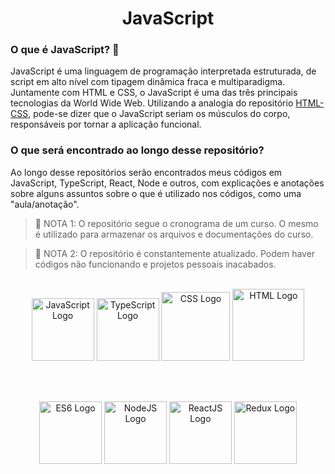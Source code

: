 <h1 align="center"> JavaScript </h1>

<h3> O que é JavaScript? 🧠 </h3>
<p> JavaScript é uma linguagem de programação interpretada estruturada, de script em alto nível com tipagem dinâmica fraca e multiparadigma. Juntamente com HTML e CSS, o JavaScript é uma das três principais tecnologias da World Wide Web. Utilizando a analogia do repositório <a href="https://github.com/Pedroo-Nietoo/HTML-CSS-JS/blob/main/README.md">HTML-CSS</a>, pode-se dizer que o JavaScript seriam os músculos do corpo, responsáveis por tornar a aplicação funcional. </p>

<h3> O que será encontrado ao longo desse repositório? </h3>
<p> Ao longo desse repositórios serão encontrados meus códigos em JavaScript, TypeScript, React, Node e outros, com explicações e anotações sobre alguns assuntos sobre o que é utilizado nos códigos, como uma "aula/anotação". </p>

>🛑 NOTA 1: O repositório segue o cronograma de um curso. O mesmo é utilizado para armazenar os arquivos e documentações do curso.

>🛑 NOTA 2: O repositório é constantemente atualizado. Podem haver códigos não funcionando e projetos pessoais inacabados.

<br>

<div align="center">

<img height="100em" alt="JavaScript Logo" src="https://upload.wikimedia.org/wikipedia/commons/thumb/9/99/Unofficial_JavaScript_logo_2.svg/1200px-Unofficial_JavaScript_logo_2.svg.png"/>
  
<img height="100em" alt="TypeScript Logo" src="https://iconape.com/wp-content/png_logo_vector/typescript.png"/>
  
<img height="110em" alt="CSS Logo" src="https://logospng.org/download/css-3/logo-css-3-2048.png"/>
  
<img height="115em" alt="HTML Logo" src="https://blog-fabrica-prod.s3.amazonaws.com/wp-content/uploads/2018/12/06103758/Html5.ico"/>
  
<br><br>

<img height="100em" alt="ES6 Logo" src="https://walde.co/wp-content/uploads/2016/05/es6-logo.png"/>

<img height="100em" alt="NodeJS Logo" src="https://seeklogo.com/images/N/nodejs-logo-FBE122E377-seeklogo.com.png"/>
  
<img height="100em" alt="ReactJS Logo" src="https://upload.wikimedia.org/wikipedia/commons/thumb/a/a7/React-icon.svg/2300px-React-icon.svg.png"/>
  
<img height="100em" alt="Redux Logo" src="https://seeklogo.com/images/R/redux-logo-9CA6836C12-seeklogo.com.png"/>
</div>
